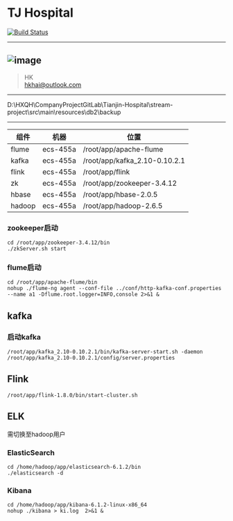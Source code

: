 # TJ Hospital
 
[![Build Status](https://travis-ci.org/hklhai/tj-hospital-stream.svg?branch=master)](https://travis-ci.org/hklhai/tj-hospital-stream)
 
---

![image](https://github.com/hklhai/tj-hospital-stream/blob/master/screenshot/ios.gif)
---
 


> HK  
> hkhai@outlook.com

---
D:\HXQH\CompanyProjectGitLab\Tianjin-Hospital\stream-project\src\main\resources\db2\backup
 
---
组件 | 机器 | 位置
---|---|---
flume | ecs-455a | /root/app/apache-flume
kafka | ecs-455a | /root/app/kafka_2.10-0.10.2.1
flink | ecs-455a | /root/app/flink
zk    | ecs-455a | /root/app/zookeeper-3.4.12
hbase | ecs-455a | /root/app/hbase-2.0.5
hadoop| ecs-455a | /root/app/hadoop-2.6.5



### zookeeper启动
```
cd /root/app/zookeeper-3.4.12/bin
./zkServer.sh start
 ```


### flume启动
```
cd /root/app/apache-flume/bin
nohup ./flume-ng agent --conf-file ../conf/http-kafka-conf.properties --name a1 -Dflume.root.logger=INFO,console 2>&1 &
```
 
 
## kafka
### 启动kafka
```
/root/app/kafka_2.10-0.10.2.1/bin/kafka-server-start.sh -daemon /root/app/kafka_2.10-0.10.2.1/config/server.properties
```


## Flink
```
/root/app/flink-1.8.0/bin/start-cluster.sh 
```



## ELK
需切换至hadoop用户
### ElasticSearch
```
cd /home/hadoop/app/elasticsearch-6.1.2/bin
./elasticsearch -d
```


### Kibana
``` 
cd /home/hadoop/app/kibana-6.1.2-linux-x86_64
nohup ./kibana > ki.log  2>&1 &
```

